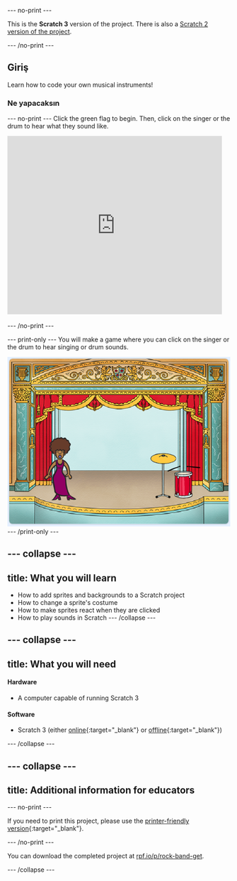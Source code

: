 \--- no-print \---

This is the **Scratch 3** version of the project. There is also a [Scratch 2 version of the project](https://projects.raspberrypi.org/en/projects/rock-band-scratch2).

\--- /no-print \---

## Giriş

Learn how to code your own musical instruments!

### Ne yapacaksın

\--- no-print \--- Click the green flag to begin. Then, click on the singer or the drum to hear what they sound like.

<div class="scratch-preview">
  <iframe allowtransparency="true" width="485" height="402" src="https://scratch.mit.edu/projects/embed/276872220/?autostart=false" frameborder="0" scrolling="no"></iframe>
</div>

\--- /no-print \---

\--- print-only \--- You will make a game where you can click on the singer or the drum to hear singing or drum sounds.

![game screenshot](images/demo.png) \--- /print-only \---

## \--- collapse \---

## title: What you will learn

+ How to add sprites and backgrounds to a Scratch project
+ How to change a sprite's costume
+ How to make sprites react when they are clicked
+ How to play sounds in Scratch \--- /collapse \---

## \--- collapse \---

## title: What you will need

#### Hardware

+ A computer capable of running Scratch 3

#### Software

+ Scratch 3 (either [online](http://rpf.io/scratchon){:target="_blank"} or [offline](http://rpf.io/scratchoff){:target="_blank"})

\--- /collapse \---

## \--- collapse \---

## title: Additional information for educators

\--- no-print \---

If you need to print this project, please use the [printer-friendly version](https://projects.raspberrypi.org/en/projects/rock-band/print){:target="_blank"}.

\--- /no-print \---

You can download the completed project at [rpf.io/p/rock-band-get](http://rpf.io/p/en/rock-band-get).

\--- /collapse \---